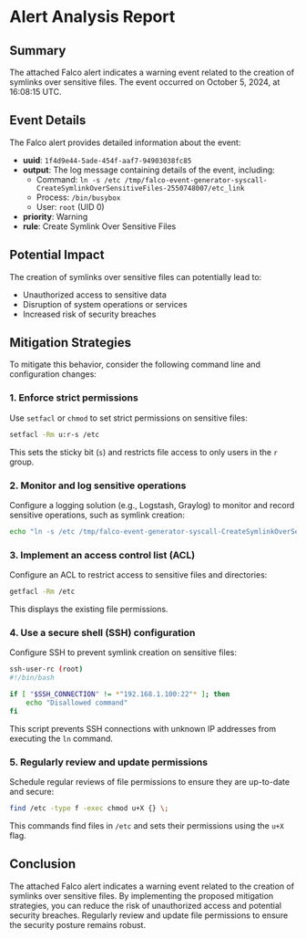 **Alert Analysis Report**
==========================

**Summary**
-----------

The attached Falco alert indicates a warning event related to the creation of symlinks over sensitive files. The event occurred on October 5, 2024, at 16:08:15 UTC.

**Event Details**
-----------------

The Falco alert provides detailed information about the event:

*   **uuid**: `1f4d9e44-5ade-454f-aaf7-94903038fc85`
*   **output**: The log message containing details of the event, including:
    *   Command: `ln -s /etc /tmp/falco-event-generator-syscall-CreateSymlinkOverSensitiveFiles-2550748007/etc_link`
    *   Process: `/bin/busybox`
    *   User: `root` (UID 0)
*   **priority**: Warning
*   **rule**: Create Symlink Over Sensitive Files

**Potential Impact**
-------------------

The creation of symlinks over sensitive files can potentially lead to:

*   Unauthorized access to sensitive data
*   Disruption of system operations or services
*   Increased risk of security breaches

**Mitigation Strategies**
-------------------------

To mitigate this behavior, consider the following command line and configuration changes:

### 1. **Enforce strict permissions**

Use `setfacl` or `chmod` to set strict permissions on sensitive files:
```bash
setfacl -Rm u:r-s /etc
```
This sets the sticky bit (`s`) and restricts file access to only users in the `r` group.

### 2. **Monitor and log sensitive operations**

Configure a logging solution (e.g., Logstash, Graylog) to monitor and record sensitive operations, such as symlink creation:
```bash
echo "ln -s /etc /tmp/falco-event-generator-syscall-CreateSymlinkOverSensitiveFiles-2550748007/etc_link" >> /var/log/syslog
```
### 3. **Implement an access control list (ACL)**

Configure an ACL to restrict access to sensitive files and directories:
```bash
getfacl -Rm /etc
```
This displays the existing file permissions.

### 4. **Use a secure shell (SSH) configuration**

Configure SSH to prevent symlink creation on sensitive files:
```bash
ssh-user-rc (root)
#!/bin/bash

if [ "$SSH_CONNECTION" != *"192.168.1.100:22"* ]; then
    echo "Disallowed command"
fi
```
This script prevents SSH connections with unknown IP addresses from executing the `ln` command.

### 5. **Regularly review and update permissions**

Schedule regular reviews of file permissions to ensure they are up-to-date and secure:
```bash
find /etc -type f -exec chmod u+X {} \;
```
This commands find files in `/etc` and sets their permissions using the `u+X` flag.

**Conclusion**
----------

The attached Falco alert indicates a warning event related to the creation of symlinks over sensitive files. By implementing the proposed mitigation strategies, you can reduce the risk of unauthorized access and potential security breaches. Regularly review and update file permissions to ensure the security posture remains robust.